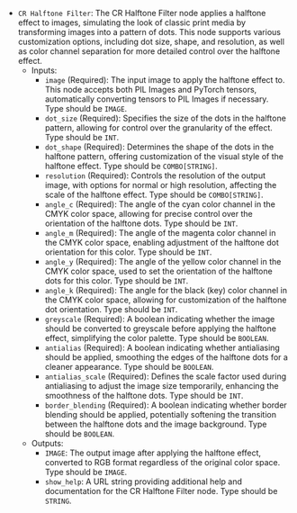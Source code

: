 - `CR Halftone Filter`: The CR Halftone Filter node applies a halftone effect to images, simulating the look of classic print media by transforming images into a pattern of dots. This node supports various customization options, including dot size, shape, and resolution, as well as color channel separation for more detailed control over the halftone effect.
    - Inputs:
        - `image` (Required): The input image to apply the halftone effect to. This node accepts both PIL Images and PyTorch tensors, automatically converting tensors to PIL Images if necessary. Type should be `IMAGE`.
        - `dot_size` (Required): Specifies the size of the dots in the halftone pattern, allowing for control over the granularity of the effect. Type should be `INT`.
        - `dot_shape` (Required): Determines the shape of the dots in the halftone pattern, offering customization of the visual style of the halftone effect. Type should be `COMBO[STRING]`.
        - `resolution` (Required): Controls the resolution of the output image, with options for normal or high resolution, affecting the scale of the halftone effect. Type should be `COMBO[STRING]`.
        - `angle_c` (Required): The angle of the cyan color channel in the CMYK color space, allowing for precise control over the orientation of the halftone dots. Type should be `INT`.
        - `angle_m` (Required): The angle of the magenta color channel in the CMYK color space, enabling adjustment of the halftone dot orientation for this color. Type should be `INT`.
        - `angle_y` (Required): The angle of the yellow color channel in the CMYK color space, used to set the orientation of the halftone dots for this color. Type should be `INT`.
        - `angle_k` (Required): The angle for the black (key) color channel in the CMYK color space, allowing for customization of the halftone dot orientation. Type should be `INT`.
        - `greyscale` (Required): A boolean indicating whether the image should be converted to greyscale before applying the halftone effect, simplifying the color palette. Type should be `BOOLEAN`.
        - `antialias` (Required): A boolean indicating whether antialiasing should be applied, smoothing the edges of the halftone dots for a cleaner appearance. Type should be `BOOLEAN`.
        - `antialias_scale` (Required): Defines the scale factor used during antialiasing to adjust the image size temporarily, enhancing the smoothness of the halftone dots. Type should be `INT`.
        - `border_blending` (Required): A boolean indicating whether border blending should be applied, potentially softening the transition between the halftone dots and the image background. Type should be `BOOLEAN`.
    - Outputs:
        - `IMAGE`: The output image after applying the halftone effect, converted to RGB format regardless of the original color space. Type should be `IMAGE`.
        - `show_help`: A URL string providing additional help and documentation for the CR Halftone Filter node. Type should be `STRING`.
